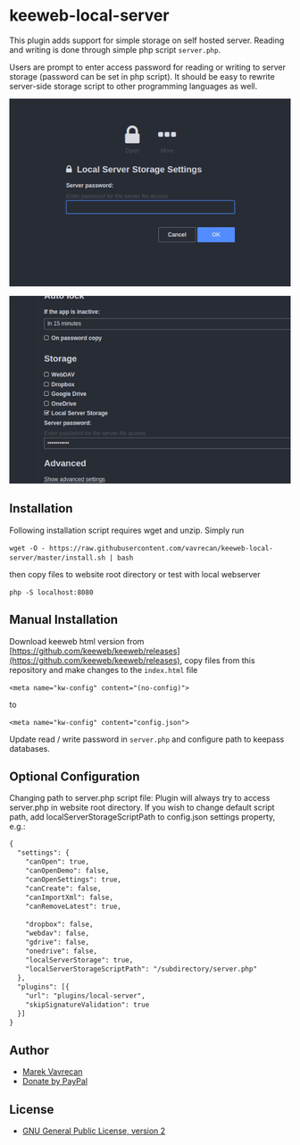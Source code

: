 # keeweb-local-server

This plugin adds support for simple storage on self hosted server.
Reading and writing is done through simple php script `server.php`. 

Users are prompt to enter access password for reading or writing to server storage (password can be set in php script). 
It should be easy to rewrite server-side storage script to other programming languages as well.

![Server file access prompt dialog](docs/prompt.png)

![Global settings to configure server file access](docs/settings.png)

## Installation
Following installation script requires wget and unzip. Simply run

`wget -O - https://raw.githubusercontent.com/vavrecan/keeweb-local-server/master/install.sh | bash`

then copy files to website root directory or test with local webserver 

`php -S localhost:8080`

## Manual Installation
Download keeweb html version from [https://github.com/keeweb/keeweb/releases](https://github.com/keeweb/keeweb/releases), 
copy files from this repository and make changes to the `index.html` file

`<meta name="kw-config" content="(no-config)">`

to 

`<meta name="kw-config" content="config.json">`

Update read / write password in `server.php` and configure path to keepass databases.


## Optional Configuration

Changing path to server.php script file:
Plugin will always try to access server.php in website root directory. If you wish to change default script path, add localServerStorageScriptPath to config.json settings property, e.g.:

```
{
  "settings": {
    "canOpen": true,
    "canOpenDemo": false,
    "canOpenSettings": true,
    "canCreate": false,
    "canImportXml": false,
    "canRemoveLatest": true,

    "dropbox": false,
    "webdav": false,
    "gdrive": false,
    "onedrive": false,
    "localServerStorage": true,
    "localServerStorageScriptPath": "/subdirectory/server.php"
  },
  "plugins": [{
    "url": "plugins/local-server",
    "skipSignatureValidation": true
  }]
}
```

## Author
- [Marek Vavrecan](mailto:vavrecan@gmail.com)
- [Donate by PayPal](https://www.paypal.me/vavrecan)

## License
- [GNU General Public License, version 2](http://www.gnu.org/licenses/gpl-2.0.html)
